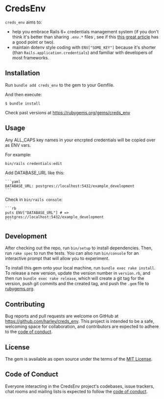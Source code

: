 # CredsEnv

`creds_env` aims to:

- help you embrace Rails 6+ credentials management system (if you don't think it's better than sharing `.env.*` files , see if this [this great article](https://betterprogramming.pub/how-to-migrate-environment-variables-env-to-rails-credentials-d3f48164f7c8?gi=71f507360259) has a good point or two).
- maintain dotenv style coding with `ENV["SOME_KEY"]` because it's shorter (than `Rails.application.credentials`) and familiar with developers of most frameworks.

## Installation

Run `bundle add creds_env` to the gem to your Gemfile.

And then execute:

    $ bundle install

Check past versions at https://rubygems.org/gems/creds_env

## Usage

Any ALL_CAPS key names in your encrpted credentials will be copied over as ENV vars.

For example:

    bin/rails credentials:edit

Add DATABASE_URL like this:

    ```yaml
    DATABASE_URL: postgres://localhost:5432/example_development
    ```

Check in `bin/rails console`:

    ```rb
    puts ENV["DATABASE_URL"] # => postgres://localhost:5432/example_development
    ```

## Development

After checking out the repo, run `bin/setup` to install dependencies. Then, run `rake spec` to run the tests. You can also run `bin/console` for an interactive prompt that will allow you to experiment.

To install this gem onto your local machine, run `bundle exec rake install`. To release a new version, update the version number in `version.rb`, and then run `bundle exec rake release`, which will create a git tag for the version, push git commits and the created tag, and push the `.gem` file to [rubygems.org](https://rubygems.org).

## Contributing

Bug reports and pull requests are welcome on GitHub at https://github.com/harley/creds_env. This project is intended to be a safe, welcoming space for collaboration, and contributors are expected to adhere to the [code of conduct](https://github.com/[USERNAME]/creds_env/blob/main/CODE_OF_CONDUCT.md).

## License

The gem is available as open source under the terms of the [MIT License](https://opensource.org/licenses/MIT).

## Code of Conduct

Everyone interacting in the CredsEnv project's codebases, issue trackers, chat rooms and mailing lists is expected to follow the [code of conduct](https://github.com/[USERNAME]/creds_env/blob/main/CODE_OF_CONDUCT.md).

